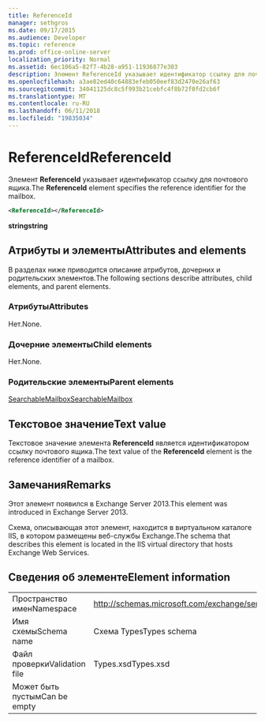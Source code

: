```yaml
---
title: ReferenceId
manager: sethgros
ms.date: 09/17/2015
ms.audience: Developer
ms.topic: reference
ms.prod: office-online-server
localization_priority: Normal
ms.assetid: 6ec106a5-82f7-4b28-a951-11936877e303
description: Элемент ReferenceId указывает идентификатор ссылку для почтового ящика.
ms.openlocfilehash: a3ae82ed40c64883efeb050eef83d2470e26af63
ms.sourcegitcommit: 34041125dc8c5f993b21cebfc4f8b72f0fd2cb6f
ms.translationtype: MT
ms.contentlocale: ru-RU
ms.lasthandoff: 06/11/2018
ms.locfileid: "19835034"
---
```

# <a name="referenceid"></a><span data-ttu-id="d5cd8-103">ReferenceId</span><span class="sxs-lookup"><span data-stu-id="d5cd8-103">ReferenceId</span></span>

<span data-ttu-id="d5cd8-104">Элемент **ReferenceId** указывает идентификатор ссылку для почтового ящика.</span><span class="sxs-lookup"><span data-stu-id="d5cd8-104">The **ReferenceId** element specifies the reference identifier for the mailbox.</span></span> 
  
```XML
<ReferenceId></ReferenceId>
```

 <span data-ttu-id="d5cd8-105">**string**</span><span class="sxs-lookup"><span data-stu-id="d5cd8-105">**string**</span></span>
## <a name="attributes-and-elements"></a><span data-ttu-id="d5cd8-106">Атрибуты и элементы</span><span class="sxs-lookup"><span data-stu-id="d5cd8-106">Attributes and elements</span></span>

<span data-ttu-id="d5cd8-107">В разделах ниже приводится описание атрибутов, дочерних и родительских элементов.</span><span class="sxs-lookup"><span data-stu-id="d5cd8-107">The following sections describe attributes, child elements, and parent elements.</span></span>
  
### <a name="attributes"></a><span data-ttu-id="d5cd8-108">Атрибуты</span><span class="sxs-lookup"><span data-stu-id="d5cd8-108">Attributes</span></span>

<span data-ttu-id="d5cd8-109">Нет.</span><span class="sxs-lookup"><span data-stu-id="d5cd8-109">None.</span></span>
  
### <a name="child-elements"></a><span data-ttu-id="d5cd8-110">Дочерние элементы</span><span class="sxs-lookup"><span data-stu-id="d5cd8-110">Child elements</span></span>

<span data-ttu-id="d5cd8-111">Нет.</span><span class="sxs-lookup"><span data-stu-id="d5cd8-111">None.</span></span>
  
### <a name="parent-elements"></a><span data-ttu-id="d5cd8-112">Родительские элементы</span><span class="sxs-lookup"><span data-stu-id="d5cd8-112">Parent elements</span></span>

[<span data-ttu-id="d5cd8-113">SearchableMailbox</span><span class="sxs-lookup"><span data-stu-id="d5cd8-113">SearchableMailbox</span></span>](searchablemailbox.md)
  
## <a name="text-value"></a><span data-ttu-id="d5cd8-114">Текстовое значение</span><span class="sxs-lookup"><span data-stu-id="d5cd8-114">Text value</span></span>

<span data-ttu-id="d5cd8-115">Текстовое значение элемента **ReferenceId** является идентификатором ссылку почтового ящика.</span><span class="sxs-lookup"><span data-stu-id="d5cd8-115">The text value of the **ReferenceId** element is the reference identifier of a mailbox.</span></span> 
  
## <a name="remarks"></a><span data-ttu-id="d5cd8-116">Замечания</span><span class="sxs-lookup"><span data-stu-id="d5cd8-116">Remarks</span></span>

<span data-ttu-id="d5cd8-117">Этот элемент появился в Exchange Server 2013.</span><span class="sxs-lookup"><span data-stu-id="d5cd8-117">This element was introduced in Exchange Server 2013.</span></span>
  
<span data-ttu-id="d5cd8-118">Схема, описывающая этот элемент, находится в виртуальном каталоге IIS, в котором размещены веб-службы Exchange.</span><span class="sxs-lookup"><span data-stu-id="d5cd8-118">The schema that describes this element is located in the IIS virtual directory that hosts Exchange Web Services.</span></span>
  
## <a name="element-information"></a><span data-ttu-id="d5cd8-119">Сведения об элементе</span><span class="sxs-lookup"><span data-stu-id="d5cd8-119">Element information</span></span>

|||
|:-----|:-----|
|<span data-ttu-id="d5cd8-120">Пространство имен</span><span class="sxs-lookup"><span data-stu-id="d5cd8-120">Namespace</span></span>  <br/> |http://schemas.microsoft.com/exchange/services/2006/types  <br/> |
|<span data-ttu-id="d5cd8-121">Имя схемы</span><span class="sxs-lookup"><span data-stu-id="d5cd8-121">Schema name</span></span>  <br/> |<span data-ttu-id="d5cd8-122">Схема Types</span><span class="sxs-lookup"><span data-stu-id="d5cd8-122">Types schema</span></span>  <br/> |
|<span data-ttu-id="d5cd8-123">Файл проверки</span><span class="sxs-lookup"><span data-stu-id="d5cd8-123">Validation file</span></span>  <br/> |<span data-ttu-id="d5cd8-124">Types.xsd</span><span class="sxs-lookup"><span data-stu-id="d5cd8-124">Types.xsd</span></span>  <br/> |
|<span data-ttu-id="d5cd8-125">Может быть пустым</span><span class="sxs-lookup"><span data-stu-id="d5cd8-125">Can be empty</span></span>  <br/> ||
   

